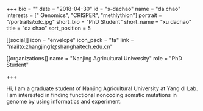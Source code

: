 +++
bio = ""
date = "2018-04-30"
id = "s-dachao"
name = "da chao"
interests = [" Genomics", "CRISPER", "methlythion"]
portrait = "/portraits/xdc.jpg"
short_bio = "PhD Student"
short_name = "xu dachao"
title = "da chao"
sort_position = 5

[[social]]
    icon = "envelope"
    icon_pack = "fa"
    link = "mailto:zhangjing1@shanghaitech.edu.cn"

[[organizations]]
    name = "Nanjing Agricultural University"
    role = "PhD Student"

+++

Hi, I am a graduate student of Nanjing Agricultural University at Yang dl Lab. I am interested in finding functional noncoding somatic mutations in genome by using informatics and experiment.
